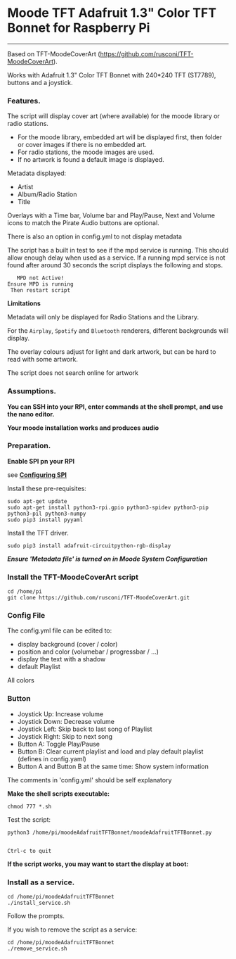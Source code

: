 # Moode TFT Adafruit 1.3" Color TFT Bonnet for Raspberry Pi

-------------------------------------------------------


Based on TFT-MoodeCoverArt (https://github.com/rusconi/TFT-MoodeCoverArt).

Works with Adafruit 1.3" Color TFT Bonnet with 240*240 TFT (ST7789), buttons and a joystick.


### Features.

The script will display cover art (where available) for the moode library or radio stations.

* For the moode library, embedded art will be displayed first, then folder or cover images if there is no embedded art.
* For radio stations, the moode images are used.
* If no artwork is found a default image is displayed.

Metadata displayed:
* Artist
* Album/Radio Station
* Title

Overlays with a Time bar, Volume bar and Play/Pause, Next and Volume icons to match the Pirate Audio buttons are optional.

There is also an option in config.yml to not display metadata

The script has a built in test to see if the mpd service is running. This should allow enough delay when 
used as a service. If a running mpd service is not found after around 30 seconds the script displays the following and stops.

```
   MPD not Active!
Ensure MPD is running
 Then restart script
```

**Limitations**

Metadata will only be displayed for Radio Stations and the Library.

For the `Airplay`, `Spotify` and `Bluetooth` renderers, different backgrounds will display.

The overlay colours adjust for light and dark artwork, but can be hard to read with some artwork.

The script does not search online for artwork

### Assumptions.

**You can SSH into your RPI, enter commands at the shell prompt, and use the nano editor.**

**Your moode installation works and produces audio**

### Preparation.

**Enable SPI pn your RPI**

see [**Configuring SPI**](https://learn.adafruit.com/adafruits-raspberry-pi-lesson-4-gpio-setup/configuring-spi)

Install these pre-requisites:
```
sudo apt-get update
sudo apt-get install python3-rpi.gpio python3-spidev python3-pip python3-pil python3-numpy
sudo pip3 install pyyaml
```
Install the TFT driver.

```
sudo pip3 install adafruit-circuitpython-rgb-display
```

***Ensure 'Metadata file' is turned on in Moode System Configuration***

### Install the TFT-MoodeCoverArt script

```
cd /home/pi
git clone https://github.com/rusconi/TFT-MoodeCoverArt.git
```

### Config File

The config.yml file can be edited to:

* display background (cover / color)
* position and color (volumebar / progressbar / ...)
* display the text with a shadow
* default Playlist

All colors 

### Button

* Joystick Up: Increase volume
* Joystick Down: Decrease volume
* Joystick Left: Skip back to last song of Playlist
* Joystick Right: Skip to next song
* Button A: Toggle Play/Pause
* Button B: Clear current playlist and load and play default playlist (defines in config.yaml)
* Button A and Button B at the same time: Show system information

The comments in 'config.yml' should be self explanatory


**Make the shell scripts executable:**

```
chmod 777 *.sh
```

Test the script:

```
python3 /home/pi/moodeAdafruitTFTBonnet/moodeAdafruitTFTBonnet.py


Ctrl-c to quit
```

**If the script works, you may want to start the display at boot:**

### Install as a service.

```
cd /home/pi/moodeAdafruitTFTBonnet
./install_service.sh
```

Follow the prompts.

If you wish to remove the script as a service:

```
cd /home/pi/moodeAdafruitTFTBonnet
./remove_service.sh
```

